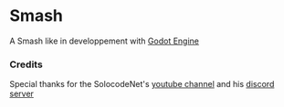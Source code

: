 # Smash
A Smash like in developpement with [Godot Engine](https://godotengine.org)

### Credits
Special thanks for the SolocodeNet's [youtube channel](https://www.youtube.com/channel/UC2Kl-Y9g3CJST4U8kAyYxHw) and his [discord server](https://discordapp.com/invite/gZ3QJ5T)
